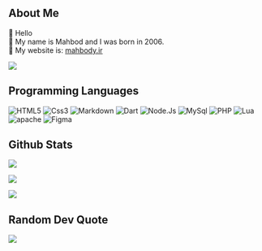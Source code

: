 ## About Me
👋 Hello<br>
💠 My name is Mahbod and I was born in 2006. <br>
🔗 My website is: <a href="https://mahbody.ir/">mahbody.ir</a><br>

![](https://visitcount.itsvg.in/api?id=mahbody&icon=0&color=0)

## Programming Languages
![HTML5](https://img.shields.io/badge/HTML_5-E34F26?logo=HTML5&logoColor=white)
![Css3](https://img.shields.io/badge/Css_3-1572B6?logo=HTML5&logoColor=white)
![Markdown](https://img.shields.io/badge/Markdown-000000?logo=markdown&logoColor=white)
![Dart](https://img.shields.io/badge/Dart-blue?logo=dart)
![Node.Js](https://img.shields.io/badge/Node.Js-5FA04E?logo=node.js&logoColor=white)
![MySql](https://img.shields.io/badge/MySql-4479a1?logo=mysql&logoColor=white)
![PHP](https://img.shields.io/badge/PHP-8993be?logo=php&logoColor=white)
![Lua](https://img.shields.io/badge/Lua-000081?logo=lua)
![apache](https://img.shields.io/badge/Apache-D22128?logo=apache&logoColor=white)
![Figma](https://img.shields.io/badge/figma-%23F24E1E.svg?style=flat&logo=figma&logoColor=white)

## Github Stats
![](https://github-readme-stats.vercel.app/api?username=mahbody&hide=&show_icons=true&theme=github_dark_dimmed&card_width=495px)

![](https://github-readme-stats.vercel.app/api/top-langs/?username=mahbody&theme=github_dark_dimmed&card_width=495px)

![](https://github-contributor-stats.vercel.app/api?username=mahbody&limit=5&theme=github_dark_dimmed&combine_all_yearly_contributions=true)

## Random Dev Quote
![](https://quotes-github-readme.vercel.app/api?type=horizontal&theme=dark)

<!-- ## GitHub Trophies
![](https://github-profile-trophy.vercel.app/?username=mahbody&theme=dark&no-frame=false&no-bg=true&margin-w=4) -->
